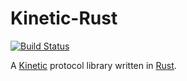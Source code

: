 # Kinetic-Rust

[![Build Status](https://travis-ci.org/icorderi/kinetic-rust.png?branch=master)](https://travis-ci.org/icorderi/kinetic-rust)

A [Kinetic](https://github.com/Seagate/kinetic-protocol) protocol library written in [Rust](http://www.rust-lang.org/).
